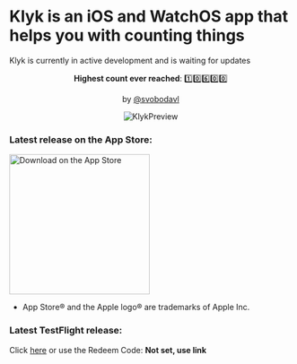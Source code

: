 # Klyk is an iOS and WatchOS app that helps you with counting things

Klyk is currently in active development and is waiting for updates

<div align="center">
  <b>Highest count ever reached</b>: 1️⃣0️⃣6️⃣0️⃣0️⃣
  
  by <a href="https://github.com/svobodavl">@svobodavl</a>

  ![KlykPreview](https://user-images.githubusercontent.com/75474651/196025706-6f7cafcc-acd5-4c1f-a9d5-18c359d35f31.png)
</div>

### Latest release on the App Store: 

<a href="https://apps.apple.com/cz/app/klyk/id6443860176" target="_blank"> <img width="250" alt="Download on the App Store" src="https://user-images.githubusercontent.com/75474651/196102512-b4307edf-2497-44f1-b847-05464128c9e1.svg"> </a>

  - App Store® and the Apple logo® are trademarks of Apple Inc.

### Latest TestFlight release:

Click <a href="https://testflight.apple.com/join/Fy8H0PbT">here</a> or use the Redeem Code: <b>Not set, use link</b>
